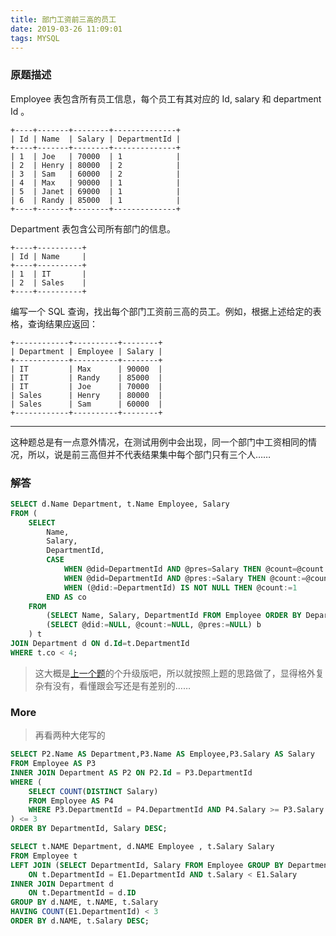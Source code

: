 ```yaml
---
title: 部门工资前三高的员工
date: 2019-03-26 11:09:01
tags: MYSQL
---
```


### 原题描述
Employee 表包含所有员工信息，每个员工有其对应的 Id, salary 和 department Id 。

```
+----+-------+--------+--------------+
| Id | Name  | Salary | DepartmentId |
+----+-------+--------+--------------+
| 1  | Joe   | 70000  | 1            |
| 2  | Henry | 80000  | 2            |
| 3  | Sam   | 60000  | 2            |
| 4  | Max   | 90000  | 1            |
| 5  | Janet | 69000  | 1            |
| 6  | Randy | 85000  | 1            |
+----+-------+--------+--------------+
```
<escape><!-- more --></escape>

Department 表包含公司所有部门的信息。

```
+----+----------+
| Id | Name     |
+----+----------+
| 1  | IT       |
| 2  | Sales    |
+----+----------+
```

编写一个 SQL 查询，找出每个部门工资前三高的员工。例如，根据上述给定的表格，查询结果应返回：

```
+------------+----------+--------+
| Department | Employee | Salary |
+------------+----------+--------+
| IT         | Max      | 90000  |
| IT         | Randy    | 85000  |
| IT         | Joe      | 70000  |
| Sales      | Henry    | 80000  |
| Sales      | Sam      | 60000  |
+------------+----------+--------+
```

----

这种题总是有一点意外情况，在测试用例中会出现，同一个部门中工资相同的情况，所以，说是前三高但并不代表结果集中每个部门只有三个人……

### 解答

```sql
SELECT d.Name Department, t.Name Employee, Salary 
FROM (
    SELECT 
        Name,
        Salary,
        DepartmentId, 
        CASE
            WHEN @did=DepartmentId AND @pres=Salary THEN @count=@count
            WHEN @did=DepartmentId AND @pres:=Salary THEN @count:=@count+1
            WHEN (@did:=DepartmentId) IS NOT NULL THEN @count:=1
        END AS co
    FROM 
        (SELECT Name, Salary, DepartmentId FROM Employee ORDER BY DepartmentId, Salary DESC) a, 
        (SELECT @did:=NULL, @count:=NULL, @pres:=NULL) b
    ) t 
JOIN Department d ON d.Id=t.DepartmentId 
WHERE t.co < 4;
```

> 这大概是[上一个题](/department-highest-salary/)的个升级版吧，所以就按照上题的思路做了，显得格外复杂有没有，看懂跟会写还是有差别的……

### More

> 再看两种大佬写的


```sql
SELECT P2.Name AS Department,P3.Name AS Employee,P3.Salary AS Salary
FROM Employee AS P3
INNER JOIN Department AS P2 ON P2.Id = P3.DepartmentId 
WHERE (
    SELECT COUNT(DISTINCT Salary)
    FROM Employee AS P4
    WHERE P3.DepartmentId = P4.DepartmentId AND P4.Salary >= P3.Salary
) <= 3
ORDER BY DepartmentId, Salary DESC;
```

```sql
SELECT t.NAME Department, d.NAME Employee , t.Salary Salary 
FROM Employee t 
LEFT JOIN (SELECT DepartmentId, Salary FROM Employee GROUP BY DepartmentId, Salary) E1 
    ON t.DepartmentId = E1.DepartmentId AND t.Salary < E1.Salary
INNER JOIN Department d 
    ON t.DepartmentId = d.ID
GROUP BY d.NAME, t.NAME, t.Salary
HAVING COUNT(E1.DepartmentId) < 3
ORDER BY d.NAME, t.Salary DESC;
```
